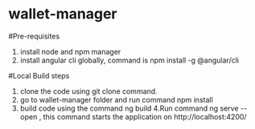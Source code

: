# wallet-manager

#Pre-requisites
1. install node and npm manager
2. install angular cli globally, command is npm install -g @angular/cli

#Local Build steps
1. clone the code using git clone command.
2. go to wallet-manager folder and run command npm install
3. build code using the command ng build
4.Run command ng serve --open , this command starts the application on  http://localhost:4200/


